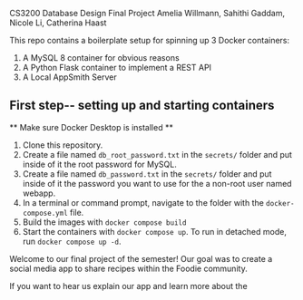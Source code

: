 CS3200 Database Design Final Project
Amelia Willmann, Sahithi Gaddam, Nicole Li, Catherina Haast

This repo contains a boilerplate setup for spinning up 3 Docker containers: 
1. A MySQL 8 container for obvious reasons
1. A Python Flask container to implement a REST API
1. A Local AppSmith Server

## First step-- setting up and starting containers
** Make sure Docker Desktop is installed **
1. Clone this repository.  
1. Create a file named `db_root_password.txt` in the `secrets/` folder and put inside of it the root password for MySQL. 
1. Create a file named `db_password.txt` in the `secrets/` folder and put inside of it the password you want to use for the a non-root user named webapp. 
1. In a terminal or command prompt, navigate to the folder with the `docker-compose.yml` file.  
1. Build the images with `docker compose build`
1. Start the containers with `docker compose up`.  To run in detached mode, run `docker compose up -d`. 


Welcome to our final project of the semester! Our goal was to create a social media app to share recipes within the Foodie community. 

If you want to hear us explain our app and learn more about the 



